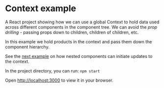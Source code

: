 # Context example

A React project showing how we can use a global Context to hold data used across different components in the component
tree. We can avoid the _prop drilling_ - passing props down to children, children of children, etc.

In this example we hold products in the context and pass them down the component hierarchy. 

See the [next example](../08-nested-context-update) on how nested components can initiate updates to the context. 

In the project directory, you can run:
`npm start`

Open [http://localhost:3000](http://localhost:3000) to view it in your browser.
